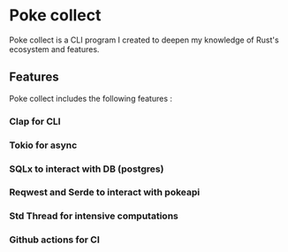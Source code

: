 # Poke collect
Poke collect is a CLI program I created to deepen my knowledge of Rust's ecosystem and features.

## Features
Poke collect includes the following features : 

### Clap for CLI
### Tokio for async
### SQLx to interact with DB (postgres)
### Reqwest and Serde to interact with pokeapi
### Std Thread for intensive computations
### Github actions for CI 
